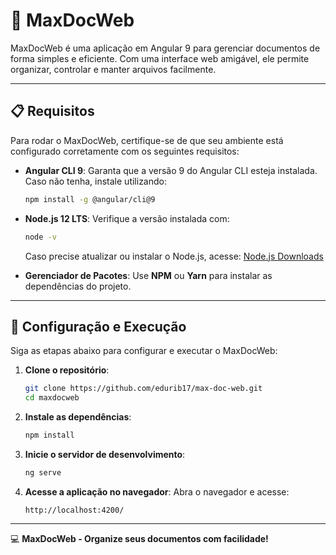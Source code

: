 # 🌟 MaxDocWeb

MaxDocWeb é uma aplicação em Angular 9 para gerenciar documentos de forma simples e eficiente. Com uma interface web amigável, ele permite organizar, controlar e manter arquivos facilmente.

---

## 📋 Requisitos
Para rodar o MaxDocWeb, certifique-se de que seu ambiente está configurado corretamente com os seguintes requisitos:

- **Angular CLI 9**: Garanta que a versão 9 do Angular CLI esteja instalada. Caso não tenha, instale utilizando:
  ```bash
  npm install -g @angular/cli@9
  ```

- **Node.js 12 LTS**: Verifique a versão instalada com:
  ```bash
  node -v
  ```
  Caso precise atualizar ou instalar o Node.js, acesse: [Node.js Downloads](https://nodejs.org/)

- **Gerenciador de Pacotes**: Use **NPM** ou **Yarn** para instalar as dependências do projeto.

---

## 🚀 Configuração e Execução

Siga as etapas abaixo para configurar e executar o MaxDocWeb:

1. **Clone o repositório**:
   ```bash
   git clone https://github.com/edurib17/max-doc-web.git
   cd maxdocweb
   ```

2. **Instale as dependências**:
   ```bash
   npm install
   ```

3. **Inicie o servidor de desenvolvimento**:
   ```bash
   ng serve
   ```

4. **Acesse a aplicação no navegador**:
   Abra o navegador e acesse:
   ```
   http://localhost:4200/
   ```

---
💻 **MaxDocWeb - Organize seus documentos com facilidade!**

